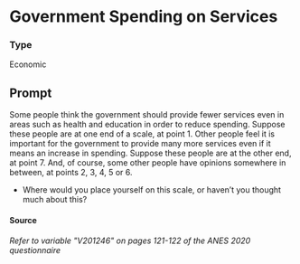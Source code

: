 # Government Spending on Services

### Type
Economic

## Prompt
Some people think the government should provide fewer services
even in areas such as health and education in order to reduce
spending. Suppose these people are at one end of a scale, at point
1.
Other people feel it is important for the government to provide many
more services even if it means an increase in spending. Suppose
these people are at the other end, at point 7.
And, of course, some other people have opinions somewhere in
between, at points 2, 3, 4, 5 or 6.
- Where would you place yourself on this scale, or haven’t you
thought much about this?

#### Source
###### *Refer to variable "V201246" on pages 121-122 of the ANES 2020 questionnaire*

